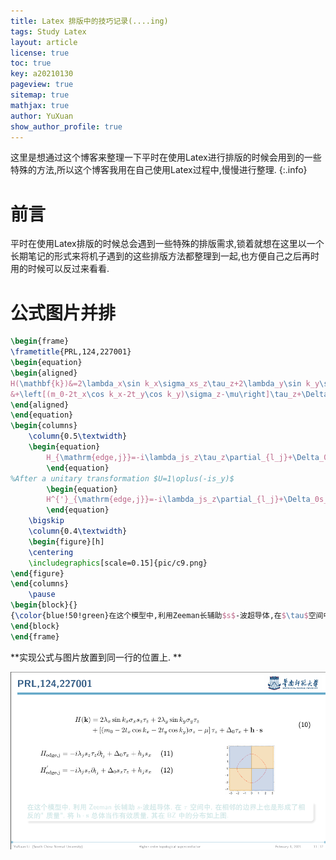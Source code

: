 ```yaml
---
title: Latex 排版中的技巧记录(....ing)
tags: Study Latex
layout: article
license: true
toc: true
key: a20210130
pageview: true
sitemap: true
mathjax: true
author: YuXuan
show_author_profile: true
---
```

这里是想通过这个博客来整理一下平时在使用Latex进行排版的时候会用到的一些特殊的方法,所以这个博客我用在自己使用Latex过程中,慢慢进行整理.
{:.info}
<!--more-->
# 前言
平时在使用Latex排版的时候总会遇到一些特殊的排版需求,锁着就想在这里以一个长期笔记的形式来将机子遇到的这些排版方法都整理到一起,也方便自己之后再时用的时候可以反过来看看.
# 公式图片并排
```latex
\begin{frame}
\frametitle{PRL,124,227001}
\begin{equation}
\begin{aligned}
H(\mathbf{k})&=2\lambda_x\sin k_x\sigma_xs_z\tau_z+2\lambda_y\sin k_y\sigma_y\tau_z\\
&+\left[(m_0-2t_x\cos k_x-2t_y\cos k_y)\sigma_z-\mu\right]\tau_z+\Delta_0\tau_x+\mathbf{h}\cdot\mathbf{s}
\end{aligned}
\end{equation}
\begin{columns}
	\column{0.5\textwidth}
	\begin{equation}
		H_{\mathrm{edge,j}}=-i\lambda_js_z\tau_z\partial_{l_j}+\Delta_0\tau_x+h_js_x
		\end{equation}
%After a unitary transformation $U=1\oplus(-is_y)$
		\begin{equation}
		H^{'}_{\mathrm{edge,j}}=-i\lambda_js_z\partial_{l_j}+\Delta_0s_x\tau_z+h_js_x
		\end{equation}
	\bigskip
	\column{0.4\textwidth}
	\begin{figure}[h]
	\centering
	\includegraphics[scale=0.15]{pic/c9.png}
\end{figure}
\end{columns}
	\pause
\begin{block}{}
{\color{blue!50!green}在这个模型中,利用Zeeman长辅助$s$-波超导体,在$\tau$空间中,在相邻的边界上也是形成了相反的"质量",将$\mathbf{h}\cdot\mathbf{s}$总体当作有效质量,其在BZ中的分布如上图.}
\end{block}
\end{frame}
```
**实现公式与图片放置到同一行的位置上. **

![png](/assets/images/latex/s1.png)

